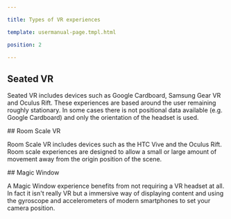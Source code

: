---
title: Types of VR experiences
template: usermanual-page.tmpl.html
position: 2
---

## Seated VR

Seated VR includes devices such as Google Cardboard, Samsung Gear VR and Oculus Rift. These experiences are based around the user remaining roughly stationary. In some cases there is not positional data available (e.g. Google Cardboard) and only the orientation of the headset is used.

## Room Scale VR

Room Scale VR includes devices such as the HTC Vive and the Oculus Rift. Room scale experiences are designed to allow a small or large amount of movement away from the origin position of the scene.

## Magic Window

A Magic Window experience benefits from not requiring a VR headset at all. In fact it isn't really VR but a immersive way of displaying content and using the gyroscope and accelerometers of modern smartphones to set your camera position.


